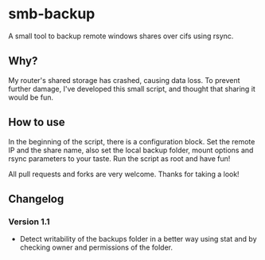 # smb-backup
A small tool to backup remote windows shares over cifs using rsync.

## Why?
My router's shared storage has crashed, causing data loss. To prevent further damage, I've developed this small script, and thought that sharing it would be fun.

## How to use
In the beginning of the script, there is a configuration block. Set the remote IP and the share name, also set the local backup folder, mount options and rsync parameters to your taste. Run the script as root and have fun!

All pull requests and forks are very welcome. Thanks for taking a look!

## Changelog
### Version 1.1
- Detect writability of the backups folder in a better way using stat and by checking owner and permissions of the folder. 
